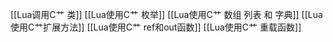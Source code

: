 [[Lua调用C艹 类]]
[[Lua使用C艹 枚举]]
[[Lua使用C艹 数组 列表 和 字典]]
[[Lua使用C艹扩展方法]]
[[Lua使用C艹 ref和out函数]]
[[Lua使用C艹 重载函数]]
